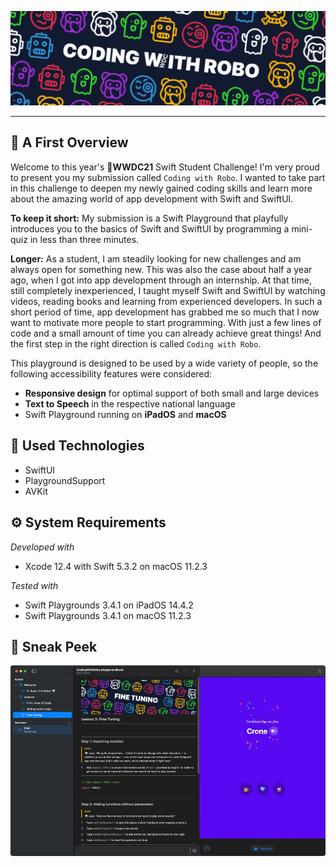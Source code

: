 ![Coding with Robo Banner](PlaygroundBook/PrivateResources/Banner.png)

---

## 👀 A First Overview

Welcome to this year's **WWDC21** Swift Student Challenge! I'm very proud to present you my submission called `Coding with Robo`. I wanted to take part in this challenge to deepen my newly gained coding skills and learn more about the amazing world of app development with Swift and SwiftUl.

**To keep it short:** My submission is a Swift Playground that playfully introduces you to the basics of Swift and SwiftUI by programming a mini-quiz in less than three minutes.

**Longer:** As a student, I am steadily looking for new challenges and am always open for something new. This was also the case about half a year ago, when I got into app development through an internship. At that time, still completely inexperienced, I taught myself Swift and SwiftUI by watching videos, reading books and learning from experienced developers. In such a short period of time, app development has grabbed me so much that I now want to motivate more people to start programming. With just a few lines of code and a small amount of time you can already achieve great things! And the first step in the right direction is called `Coding with Robo`.

This playground is designed to be used by a wide variety of people, so the following accessibility features were considered:
* **Responsive design** for optimal support of both small and large devices
* **Text to Speech** in the respective national language
* Swift Playground running on **iPadOS** and **macOS**

## 📱 Used Technologies
* SwiftUI
* PlaygroundSupport
* AVKit

## ⚙️ System Requirements
_Developed with_
* Xcode 12.4 with Swift 5.3.2 on macOS 11.2.3

_Tested with_
* Swift Playgrounds 3.4.1 on iPadOS 14.4.2
* Swift Playgrounds 3.4.1 on macOS 11.2.3

## 🎊 Sneak Peek
![This is Coding with Robo](PlaygroundBook/PrivateResources/ReadmeResources/ThisIsCodingWithRobo.png) ![]()
